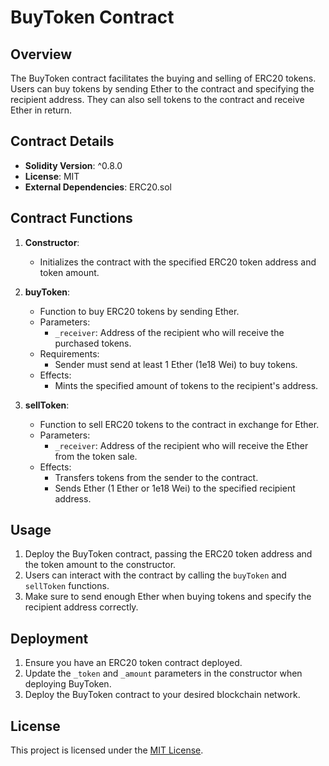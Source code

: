 # BuyToken Contract

## Overview
The BuyToken contract facilitates the buying and selling of ERC20 tokens. Users can buy tokens by sending Ether to the contract and specifying the recipient address. They can also sell tokens to the contract and receive Ether in return.

## Contract Details
- **Solidity Version**: ^0.8.0
- **License**: MIT
- **External Dependencies**: ERC20.sol

## Contract Functions

1. **Constructor**:
   - Initializes the contract with the specified ERC20 token address and token amount.

2. **buyToken**:
   - Function to buy ERC20 tokens by sending Ether.
   - Parameters:
     - `_receiver`: Address of the recipient who will receive the purchased tokens.
   - Requirements:
     - Sender must send at least 1 Ether (1e18 Wei) to buy tokens.
   - Effects:
     - Mints the specified amount of tokens to the recipient's address.

3. **sellToken**:
   - Function to sell ERC20 tokens to the contract in exchange for Ether.
   - Parameters:
     - `_receiver`: Address of the recipient who will receive the Ether from the token sale.
   - Effects:
     - Transfers tokens from the sender to the contract.
     - Sends Ether (1 Ether or 1e18 Wei) to the specified recipient address.

## Usage
1. Deploy the BuyToken contract, passing the ERC20 token address and the token amount to the constructor.
2. Users can interact with the contract by calling the `buyToken` and `sellToken` functions.
3. Make sure to send enough Ether when buying tokens and specify the recipient address correctly.

## Deployment
1. Ensure you have an ERC20 token contract deployed.
2. Update the `_token` and `_amount` parameters in the constructor when deploying BuyToken.
3. Deploy the BuyToken contract to your desired blockchain network.

## License
This project is licensed under the [MIT License](https://opensource.org/licenses/MIT).
